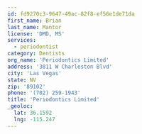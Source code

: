 ```yaml
---
id: fd9270c3-9647-49ac-82f8-ef56e1de71da
first_name: Brian
last_name: Mantor
license: 'DMD, MS'
services:
  - periodontist
category: Dentists
org_name: 'Periodontics Limited'
address: '3811 W Charleston Blvd'
city: 'Las Vegas'
state: NV
zip: '89102'
phone: '(702) 259-1943'
title: 'Periodontics Limited'
_geoloc:
  lat: 36.1592
  lng: -115.247
---
```

